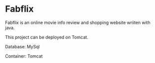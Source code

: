 # Fabflix

Fabflix is an online movie info review and shopping website wriiten with java.

This project can be deployed on Tomcat.

Database: MySql

Container: Tomcat

